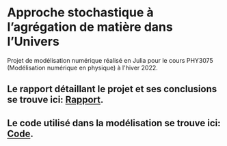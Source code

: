 # Approche stochastique à l’agrégation de matière dans l’Univers

Projet de modélisation numérique réalisé en Julia pour le cours PHY3075 (Modélisation numérique en physique) à l'hiver 2022.

## Le rapport détaillant le projet et ses conclusions se trouve ici: [Rapport](./Projet_final.pdf).

## Le code utilisé dans la modélisation se trouve ici: [Code](./Projet_final.jl). 
